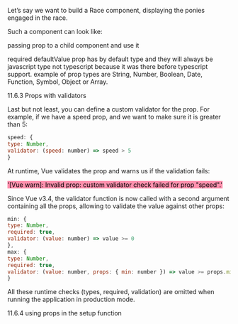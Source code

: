 Let’s say we want to build a Race component, displaying the ponies engaged in the race.

Such a component can look like:

passing prop to a child component and use it 

required 
defaultValue
prop has by default type and they will always be javascript type not typescript because it was there before typescript support. example of prop types are String, Number, Boolean, Date, Function, Symbol, Object or Array.

11.6.3 Props with validators

Last but not least, you can define a custom validator for the prop. For example, if we have a speed prop, and we want to make sure it is greater than 5:

```js
speed: {
type: Number,
validator: (speed: number) => speed > 5
}
```

At runtime, Vue validates the prop and warns us if the validation fails:

<mark style="background: #FF5582A6;">'[Vue warn]: Invalid prop: custom validator check failed for prop "speed".'</mark>

Since Vue v3.4, the validator function is now called with a second argument containing all the props, allowing to validate the value against other props:

```js
min: {
type: Number,
required: true,
validator: (value: number) => value >= 0
},
max: {
type: Number,
required: true,
validator: (value: number, props: { min: number }) => value >= props.min
}
```

All these runtime checks (types, required, validation) are omitted when running the application in production mode.

11.6.4 using props in the setup function


